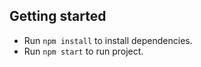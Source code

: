 ## Getting started


* Run `npm install` to install dependencies.
* Run `npm start` to run project.

